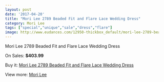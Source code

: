 ```yaml
---
layout: post
date: '2017-04-20'
title: "Mori Lee 2789 Beaded Fit and Flare Lace Wedding Dress"
category: Mori Lee
tags: ["special","unique","sale","dress","flare"]
image: http://www.eudances.com/12950-thickbox_default/mori-lee-2789-beaded-fit-and-flare-lace-wedding-dress.jpg
---
```

Mori Lee 2789 Beaded Fit and Flare Lace Wedding Dress

On Sales: **$403.99**
<a href="https://www.eudances.com/en/mori-lee/3945-mori-lee-2789-beaded-fit-and-flare-lace-wedding-dress.html"><amp-img layout="responsive" width="600" height="600" src="//www.eudances.com/12950-thickbox_default/mori-lee-2789-beaded-fit-and-flare-lace-wedding-dress.jpg" alt="Mori Lee 2789 Beaded Fit and Flare Lace Wedding Dress 0" /></a>
<a href="https://www.eudances.com/en/mori-lee/3945-mori-lee-2789-beaded-fit-and-flare-lace-wedding-dress.html"><amp-img layout="responsive" width="600" height="600" src="//www.eudances.com/12954-thickbox_default/mori-lee-2789-beaded-fit-and-flare-lace-wedding-dress.jpg" alt="Mori Lee 2789 Beaded Fit and Flare Lace Wedding Dress 1" /></a>
<a href="https://www.eudances.com/en/mori-lee/3945-mori-lee-2789-beaded-fit-and-flare-lace-wedding-dress.html"><amp-img layout="responsive" width="600" height="600" src="//www.eudances.com/12953-thickbox_default/mori-lee-2789-beaded-fit-and-flare-lace-wedding-dress.jpg" alt="Mori Lee 2789 Beaded Fit and Flare Lace Wedding Dress 2" /></a>
<a href="https://www.eudances.com/en/mori-lee/3945-mori-lee-2789-beaded-fit-and-flare-lace-wedding-dress.html"><amp-img layout="responsive" width="600" height="600" src="//www.eudances.com/12952-thickbox_default/mori-lee-2789-beaded-fit-and-flare-lace-wedding-dress.jpg" alt="Mori Lee 2789 Beaded Fit and Flare Lace Wedding Dress 3" /></a>
<a href="https://www.eudances.com/en/mori-lee/3945-mori-lee-2789-beaded-fit-and-flare-lace-wedding-dress.html"><amp-img layout="responsive" width="600" height="600" src="//www.eudances.com/12951-thickbox_default/mori-lee-2789-beaded-fit-and-flare-lace-wedding-dress.jpg" alt="Mori Lee 2789 Beaded Fit and Flare Lace Wedding Dress 4" /></a>

Buy it: [Mori Lee 2789 Beaded Fit and Flare Lace Wedding Dress](https://www.eudances.com/en/mori-lee/3945-mori-lee-2789-beaded-fit-and-flare-lace-wedding-dress.html "Mori Lee 2789 Beaded Fit and Flare Lace Wedding Dress")

View more: [Mori Lee](https://www.eudances.com/en/9-mori-lee "Mori Lee")